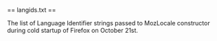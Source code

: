 == langids.txt ==

The list of Language Identifier strings passed to MozLocale constructor during cold startup of Firefox on October 21st.
